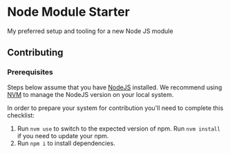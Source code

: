 # Node Module Starter

My preferred setup and tooling for a new Node JS module

## Contributing

### Prerequisites

Steps below assume that you have [NodeJS](https://nodejs.org/) installed. We recommend using [NVM](https://github.com/nvm-sh/nvm) to manage the NodeJS version on your local system.

In order to prepare your system for contribution you'll need to complete this checklist:

1. Run `nvm use` to switch to the expected version of npm. Run `nvm install` if you need to update your npm.
2. Run `npm i` to install dependencies.